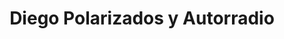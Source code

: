 ---
title: "Diego Polarizados y Autorradio"
url: /haedo/diego-polarizados-y-autorradio/
shop: piezas de automóviles
---